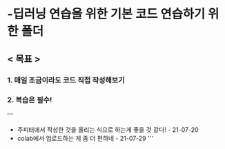 # -딥러닝 연습을 위한 기본 코드 연습하기 위한 폴더

## < 목표 >

### 1. 매일 조금이라도 코드 직접 작성해보기
### 2. 복습은 필수!

'''
* 주피터에서 작성한 것을 올리는 식으로 하는게 좋을 것 같다! - 21-07-20
* colab에서 업로드하는 게 좀 더 편하네 - 21-07-29
'''

